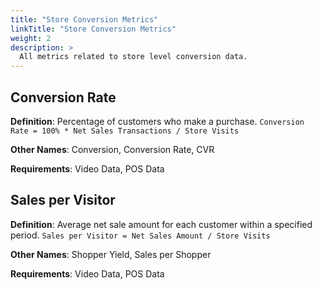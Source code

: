 ```yaml
---
title: "Store Conversion Metrics"
linkTitle: "Store Conversion Metrics"
weight: 2
description: >
  All metrics related to store level conversion data.
---
```


## Conversion Rate
**Definition**: Percentage of customers who make a purchase. `Conversion Rate = 100% * Net Sales Transactions / Store Visits`

**Other Names**: Conversion, Conversion Rate, CVR

**Requirements**: Video Data, POS Data

## Sales per Visitor
**Definition**: Average net sale amount for each customer within a specified period. `Sales per Visitor = Net Sales Amount / Store Visits`

**Other Names**: Shopper Yield, Sales per Shopper

**Requirements**: Video Data, POS Data
